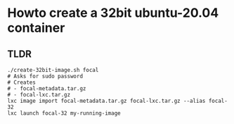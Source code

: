 Howto create a 32bit ubuntu-20.04 container
===========================================

TLDR
----

```
./create-32bit-image.sh focal
# Asks for sudo password
# Creates
# - focal-metadata.tar.gz
# - focal-lxc.tar.gz
lxc image import focal-metadata.tar.gz focal-lxc.tar.gz --alias focal-32
lxc launch focal-32 my-running-image
```
